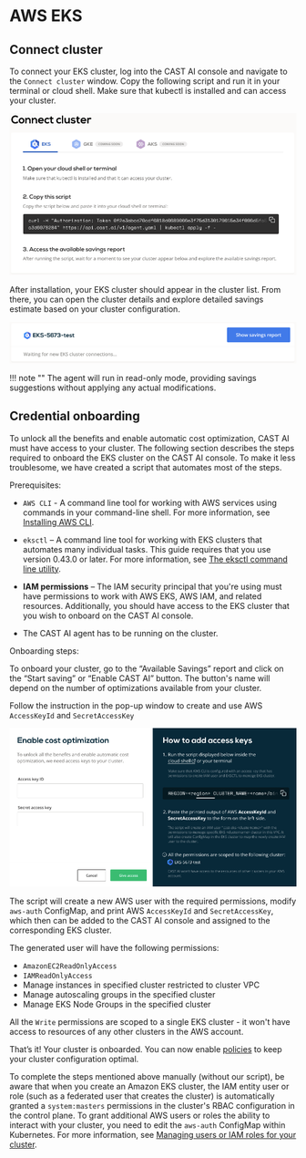 # AWS EKS

## Connect cluster

To connect your EKS cluster, log into the CAST AI console and navigate to the `Connect cluster` window. Copy the following script
and run it in your terminal or cloud shell. Make sure that kubectl is installed and can access your cluster.

![img.png](../../screenshots/connect-cluster-2.png)

After installation, your EKS cluster should appear in the cluster list. From there, you can open the cluster details and explore
detailed savings estimate based on your cluster configuration.

![img.png](../../screenshots/connect-cluster-3.png)

!!! note ""
    The agent will run in read-only mode, providing savings suggestions without applying any actual modifications.

## Credential onboarding

To unlock all the benefits and enable automatic cost optimization, CAST AI must have access to your cluster. The following
section describes the steps required to onboard the EKS cluster on the CAST AI console. To make it less troublesome, we have created
a script that automates most of the steps.

Prerequisites:

- `AWS CLI` - A command line tool for working with AWS services using commands in your command-line shell. For more
  information, see [Installing AWS CLI](https://docs.aws.amazon.com/cli/latest/userguide/install-cliv2.html).

- `eksctl` – A command line tool for working with EKS clusters that automates many individual tasks. This guide requires
  that you use version 0.43.0 or later. For more information,
  see [The eksctl command line utility](https://docs.aws.amazon.com/eks/latest/userguide/eksctl.html).

- **IAM permissions** – The IAM security principal that you're using must have permissions to work with AWS EKS, AWS IAM,
  and related resources. Additionally, you should have access to the EKS cluster that you wish to onboard on the CAST AI console.

- The CAST AI agent has to be running on the cluster.

Onboarding steps:

To onboard your cluster, go to the “Available Savings” report and click on the “Start saving” or “Enable CAST AI” button. The button's name will depend on the number of optimizations available from your cluster.

Follow the instruction in the pop-up window to create and use AWS `AccessKeyId` and `SecretAccessKey`

![img.png](../../screenshots/connect-cluster-4.png)

The script will create a new AWS user with the required permissions, modify `aws-auth` ConfigMap, and print AWS `AccessKeyId` and `SecretAccessKey`, which then can be added to the CAST AI console and assigned to the corresponding EKS cluster.

The generated user will have the following permissions:

- `AmazonEC2ReadOnlyAccess`
- `IAMReadOnlyAccess`
- Manage instances in specified cluster restricted to cluster VPC
- Manage autoscaling groups in the specified cluster
- Manage EKS Node Groups in the specified cluster

All the `Write` permissions are scoped to a single EKS cluster - it won't have access to resources of any other clusters in the AWS account.

That’s it! Your cluster is onboarded. You can now enable [policies](https://docs.cast.ai/console-overview/policies/) to keep your cluster configuration optimal.

To complete the steps mentioned above manually (without our script), be aware that when you create an Amazon EKS cluster, the IAM entity user or role (such as a federated user that creates the cluster) is automatically granted a `system:masters` permissions in the cluster's RBAC configuration in the control plane. To grant additional AWS users or roles the ability to interact with your cluster, you need to edit the `aws-auth` ConfigMap within Kubernetes. For more information, see [Managing users or IAM roles for your cluster](https://docs.aws.amazon.com/eks/latest/userguide/add-user-role.html).
